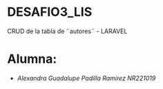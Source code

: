# DESAFIO3_LIS
CRUD de la tabla de ¨autores¨ - LARAVEL
# Alumna:
- *Alexandra Guadalupe Padilla Ramírez NR221019*
